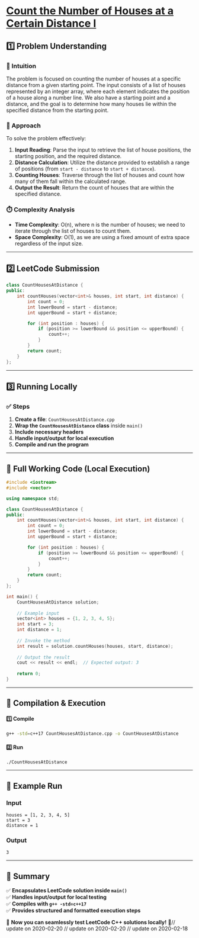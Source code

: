 # **[Count the Number of Houses at a Certain Distance I](https://leetcode.com/problems/count-the-number-of-houses-at-a-certain-distance-i/description/)**  

## **1️⃣ Problem Understanding**  
### **📌 Intuition**  
The problem is focused on counting the number of houses at a specific distance from a given starting point. The input consists of a list of houses represented by an integer array, where each element indicates the position of a house along a number line. We also have a starting point and a distance, and the goal is to determine how many houses lie within the specified distance from the starting point.

### **🚀 Approach**  
To solve the problem effectively:
1. **Input Reading**: Parse the input to retrieve the list of house positions, the starting position, and the required distance.
2. **Distance Calculation**: Utilize the distance provided to establish a range of positions (from `start - distance` to `start + distance`).
3. **Counting Houses**: Traverse through the list of houses and count how many of them fall within the calculated range.
4. **Output the Result**: Return the count of houses that are within the specified distance.

### **⏱️ Complexity Analysis**  
- **Time Complexity**: O(n), where n is the number of houses; we need to iterate through the list of houses to count them.
- **Space Complexity**: O(1), as we are using a fixed amount of extra space regardless of the input size.

---  

## **2️⃣ LeetCode Submission**  
```cpp
class CountHousesAtDistance {
public:
    int countHouses(vector<int>& houses, int start, int distance) {
        int count = 0;
        int lowerBound = start - distance;
        int upperBound = start + distance;

        for (int position : houses) {
            if (position >= lowerBound && position <= upperBound) {
                count++;
            }
        }
        return count;
    }
};
```  

---  

## **3️⃣ Running Locally**  
### **✅ Steps**  
1. **Create a file**: `CountHousesAtDistance.cpp`  
2. **Wrap the `CountHousesAtDistance` class** inside `main()`  
3. **Include necessary headers**  
4. **Handle input/output for local execution**  
5. **Compile and run the program**  

---  

## **📝 Full Working Code (Local Execution)**  
```cpp
#include <iostream>
#include <vector>

using namespace std;

class CountHousesAtDistance {
public:
    int countHouses(vector<int>& houses, int start, int distance) {
        int count = 0;
        int lowerBound = start - distance;
        int upperBound = start + distance;

        for (int position : houses) {
            if (position >= lowerBound && position <= upperBound) {
                count++;
            }
        }
        return count;
    }
};

int main() {
    CountHousesAtDistance solution;
    
    // Example input
    vector<int> houses = {1, 2, 3, 4, 5};
    int start = 3;
    int distance = 1;
    
    // Invoke the method
    int result = solution.countHouses(houses, start, distance);
    
    // Output the result
    cout << result << endl;  // Expected output: 3
    
    return 0;
}
```  

---  

## **🔧 Compilation & Execution**  
#### **1️⃣ Compile**  
```bash
g++ -std=c++17 CountHousesAtDistance.cpp -o CountHousesAtDistance
```  

#### **2️⃣ Run**  
```bash
./CountHousesAtDistance
```  

---  

## **🎯 Example Run**  
### **Input**  
```
houses = [1, 2, 3, 4, 5]
start = 3
distance = 1
```  
### **Output**  
```
3
```  

---  

## **📌 Summary**  
✅ **Encapsulates LeetCode solution inside `main()`**  
✅ **Handles input/output for local testing**  
✅ **Compiles with `g++ -std=c++17`**  
✅ **Provides structured and formatted execution steps**  

🚀 **Now you can seamlessly test LeetCode C++ solutions locally!** 🚀// update on 2020-02-20
// update on 2020-02-20
// update on 2020-02-18
